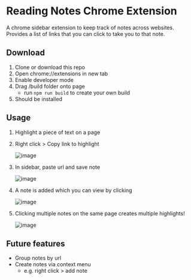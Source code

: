 # Reading Notes Chrome Extension

A chrome sidebar extension to keep track of notes across websites. Provides a list of links that you can click to take you to that note.

## Download

1. Clone or download this repo
2. Open chrome://extensions in new tab
3. Enable developer mode
4. Drag /build folder onto page
   - run `npm run build` to create your own build
5. Should be installed

## Usage

1. Highlight a piece of text on a page
2. Right click > Copy link to highlight

   ![image](https://github.com/daveg1/reading-notes-extension/assets/56299930/b9100cfa-7dfc-43a4-95c0-d13ca09e5696)

3. In sidebar, paste url and save note

   ![image](https://github.com/daveg1/reading-notes-extension/assets/56299930/ce9397cb-5d48-4c42-a913-1969fede8354)

4. A note is added which you can view by clicking

   ![image](https://github.com/daveg1/reading-notes-extension/assets/56299930/76742422-d146-4682-9e19-f6b0f31e914b)

5. Clicking multiple notes on the same page creates multiple highlights!

   ![image](https://github.com/daveg1/reading-notes-extension/assets/56299930/761608e7-378b-4d38-a58a-f6e17ca765a5)

## Future features

- Group notes by url
- Create notes via context menu
  - e.g. right click > add note
